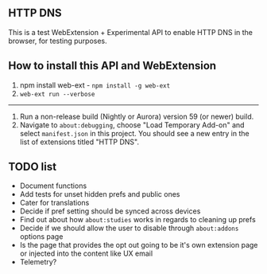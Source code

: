## HTTP DNS

This is a test WebExtension + Experimental API to enable HTTP DNS in the browser, for
testing purposes.

## How to install this API and WebExtension

1. npm install web-ext - `npm install -g web-ext`
2. `web-ext run --verbose`

---

1. Run a non-release build (Nightly or Aurora) version 59 (or newer)
   build.
2.  Navigate to `about:debugging`, choose
   "Load Temporary Add-on" and select `manifest.json`
   in this project.  You should see a new entry in the list of
   extensions titled "HTTP DNS".

## TODO list

- Document functions
- Add tests for unset hidden prefs and public ones
- Cater for translations
- Decide if pref setting should be synced across devices
- Find out about how `about:studies` works in regards to cleaning up prefs
- Decide if we should allow the user to disable through `about:addons` options page
- Is the page that provides the opt out going to be it's own extension page or injected into the content like UX email
- Telemetry?

